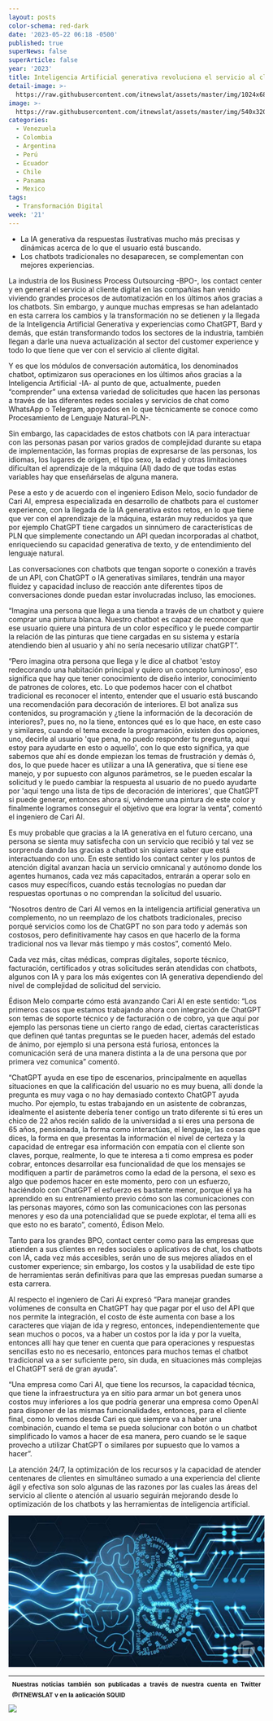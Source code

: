 ```yaml
---
layout: posts
color-schema: red-dark
date: '2023-05-22 06:18 -0500'
published: true
superNews: false
superArticle: false
year: '2023'
title: Inteligencia Artificial generativa revoluciona el servicio al cliente
detail-image: >-
  https://raw.githubusercontent.com/itnewslat/assets/master/img/1024x680/inteligencia-artificial-g.jpg
image: >-
  https://raw.githubusercontent.com/itnewslat/assets/master/img/540x320/inteligencia-artificial-p.jpg
categories:
  - Venezuela
  - Colombia
  - Argentina
  - Perú
  - Ecuador
  - Chile
  - Panama
  - Mexico
tags:
  - Transformación Digital
week: '21'
---
```

- La IA generativa da respuestas ilustrativas mucho más precisas y dinámicas acerca de lo que el usuario está buscando.
- Los chatbots tradicionales no desaparecen, se complementan con mejores experiencias.

La industria de los Business Process Outsourcing -BPO-, los contact center y en general el servicio al cliente digital en las compañías han venido viviendo grandes procesos de automatización en los últimos años gracias a los chatbots. Sin embargo, y aunque muchas empresas se han adelantado en esta carrera los cambios y la transformación no se detienen y la llegada de la Inteligencia Artificial Generativa y experiencias como ChatGPT, Bard y demás, que están transformando todos los sectores de la industria, también llegan a darle una nueva actualización al sector del customer experience y todo lo que tiene que ver con el servicio al cliente digital.

Y es que los módulos de conversación automática, los denominados chatbot, optimizaron sus operaciones en los últimos años gracias a la Inteligencia Artificial -IA- al punto de que, actualmente, pueden “comprender” una extensa variedad de solicitudes que hacen las personas a través de las diferentes redes sociales y servicios de chat como WhatsApp o Telegram, apoyados en lo que técnicamente se conoce como Procesamiento de Lenguaje Natural-PLN-.

Sin embargo, las capacidades de estos chatbots con IA para interactuar con las personas pasan por varios grados de complejidad durante su etapa de implementación, las formas propias de expresarse de las personas, los idiomas, los lugares de origen, el tipo sexo, la edad y otras limitaciones dificultan el aprendizaje de la máquina (AI) dado de que todas estas variables hay que enseñárselas de alguna manera.

Pese a esto y de acuerdo con el ingeniero Edison Melo, socio fundador de Cari AI, empresa especializada en desarrollo de chatbots para el customer experience, con la llegada de la IA generativa estos retos, en lo que tiene que ver con el aprendizaje de la máquina, estarán muy reducidos ya que por ejemplo ChatGPT tiene cargados un sinnúmero de características de PLN que simplemente conectando un API quedan incorporadas al chatbot, enriqueciendo su capacidad generativa de texto, y de entendimiento del lenguaje natural.

Las conversaciones con chatbots que tengan soporte o conexión a través de un API, con ChatGPT o IA generativas similares, tendrán una mayor fluidez y capacidad incluso de reacción ante diferentes tipos de conversaciones donde puedan estar involucradas incluso, las emociones.

“Imagina una persona que llega a una tienda a través de un chatbot y quiere comprar una pintura blanca. Nuestro chatbot es capaz de reconocer que ese usuario quiere una pintura de un color específico y le puede compartir la relación de las pinturas que tiene cargadas en su sistema y estaría atendiendo bien al usuario y ahí no sería necesario utilizar chatGPT”.

“Pero imagina otra persona que llega y le dice al chatbot 'estoy redecorando una habitación principal y quiero un concepto luminoso', eso significa que hay que tener conocimiento de diseño interior, conocimiento de patrones de colores, etc. Lo que podemos hacer con el chatbot tradicional es reconocer el intento, entender que el usuario está buscando una recomendación para decoración de interiores. El bot analiza sus contenidos, su programación y ¿tiene la información de la decoración de interiores?, pues no, no la tiene, entonces qué es lo que hace, en este caso y similares, cuando el tema excede la programación, existen dos opciones, uno, decirle al usuario 'que pena, no puedo responder tu pregunta, aquí estoy para ayudarte en esto o aquello', con lo que esto significa, ya que sabemos que ahí es donde empiezan los temas de frustración y demás ó, dos, lo que puede hacer es utilizar a una IA generativa, que sí tiene ese manejo, y por supuesto con algunos parámetros, se le pueden escalar la solicitud y le puedo cambiar la respuesta al usuario de no puedo ayudarte por 'aquí tengo una lista de tips de decoración de interiores', que ChatGPT si puede generar, entonces ahora sí, véndeme una pintura de este color y finalmente logramos conseguir el objetivo que era lograr la venta”, comentó el ingeniero de Cari AI.

Es muy probable que gracias a la IA generativa en el futuro cercano, una persona se sienta muy satisfecha con un servicio que recibió y tal vez se sorprenda dando las gracias a chatbot sin siquiera saber que está interactuando con uno. En este sentido los contact center y los puntos de atención digital avanzan hacia un servicio omnicanal y autónomo donde los agentes humanos, cada vez más capacitados, entrarán a operar solo en casos muy específicos, cuando estás tecnologías no puedan dar respuestas oportunas o no comprendan la solicitud del usuario.

“Nosotros dentro de Cari AI vemos en la inteligencia artificial generativa un complemento, no un reemplazo de los chatbots tradicionales, preciso porqué servicios como los de ChatGPT no son para todo y además son costosos, pero definitivamente hay casos en que hacerlo de la forma tradicional nos va llevar más tiempo y más costos”, comentó Melo.

Cada vez más, citas médicas, compras digitales, soporte técnico, facturación, certificados y otras solicitudes serán atendidas con chatbots, algunos con IA y para los más exigentes con IA generativa dependiendo del nivel de complejidad de solicitud del servicio.

Édison Melo comparte cómo está avanzando Cari AI en este sentido: “Los primeros casos que estamos trabajando ahora con integración de ChatGPT son temas de soporte técnico y de facturación o de cobro, ya que aquí por ejemplo las personas tiene un cierto rango de edad, ciertas características que definen qué tantas preguntas se le pueden hacer, además del estado de ánimo, por ejemplo si una persona está furiosa, entonces la comunicación será de una manera distinta a la de una persona que por primera vez comunica” comentó.

“ChatGPT ayuda en ese tipo de escenarios, principalmente en aquellas situaciones en que la calificación del usuario no es muy buena, allí donde la pregunta es muy vaga o no hay demasiado contexto ChatGPT ayuda mucho. Por ejemplo, tu estas trabajando en un asistente de cobranzas, idealmente el asistente debería tener contigo un trato diferente si tú eres un chico de 22 años recién salido de la universidad a si eres una persona de 65 años, pensionada, la forma como interactúas, el lenguaje, las cosas que dices, la forma en que presentas la información el nivel de certeza y la capacidad de entregar esa información con empatía con el cliente son claves, porque, realmente, lo que te interesa a ti como empresa es poder cobrar, entonces desarrollar esa funcionalidad de que los mensajes se modifiquen a partir de parámetros como la edad de la persona, el sexo es algo que podemos hacer en este momento, pero con un esfuerzo, haciéndolo con ChatGPT el esfuerzo es bastante menor, porque él ya ha aprendido en su entrenamiento previo cómo son las comunicaciones con las personas mayores, cómo son las comunicaciones con las personas menores y eso da una potencialidad que se puede explotar, el tema allí es que esto no es barato”, comentó, Édison Melo.

Tanto para los grandes BPO, contact center como para las empresas que atienden a sus clientes en redes sociales o aplicativos de chat, los chatbots con IA, cada vez más accesibles, serán uno de sus mejores aliados en el customer experience; sin embargo, los costos y la usabilidad de este tipo de herramientas serán definitivas para que las empresas puedan sumarse a esta carrera.

Al respecto el ingeniero de Cari Ai expresó “Para manejar grandes volúmenes de consulta en ChatGPT hay que pagar por el uso del API que nos permite la integración, el costo de éste aumenta con base a los caracteres que viajan de ida y regreso, entonces, independientemente que sean muchos o pocos, va a haber un costos por la ida y por la vuelta, entonces allí hay que tener en cuenta que para operaciones y respuestas sencillas esto no es necesario, entonces para muchos temas el chatbot tradicional va a ser suficiente pero, sin duda, en situaciones más complejas el ChatGPT será de gran ayuda”.

“Una empresa como Cari AI, que tiene los recursos, la capacidad técnica, que tiene la infraestructura ya en sitio para armar un bot genera unos costos muy inferiores a los que podría generar una empresa como OpenAI para disponer de las mismas funcionalidades, entonces, para el cliente final, como lo vemos desde Cari es que siempre va a haber una combinación, cuando el tema se pueda solucionar con botón o un chatbot simplificado lo vamos a hacer de esa manera, pero cuando se le saque provecho a utilizar ChatGPT o similares por supuesto que lo vamos a hacer”.

La atención 24/7, la optimización de los recursos y la capacidad de atender centenares de clientes en simultáneo sumado a una experiencia del cliente ágil y efectiva son solo algunas de las razones por las cuales las áreas del servicio al cliente o atención al usuario seguirán mejorando desde lo optimización de los chatbots y las herramientas de inteligencia artificial.

![](https://raw.githubusercontent.com/itnewslat/assets/master/img/540x320/inteligencia-artificial-p.jpg)

<table style="height: 42px;" width="569">
<tbody>
<tr>
<td style="text-align: justify;"><sub><strong>Nuestras noticias también son publicadas a través de nuestra cuenta en Twitter <a href="https://twitter.com/itnewslat?lang=es">@ITNEWSLAT</a> y en la aplicación <a href="https://squidapp.co/en/">SQUID</a></strong></sub></td>
</tr>
</tbody>
</table>
<img src="https://tracker.metricool.com/c3po.jpg?hash=56f88a41e39ab42c063cc51676587a04"/>